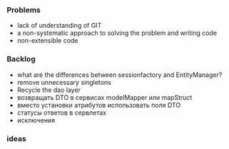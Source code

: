 ### Problems
- lack of understanding of GIT
- a non-systematic approach to solving the problem and writing code
- non-extensible code

### Backlog
- what are the differences between sessionfactory and EntityManager?
- remove unnecessary singletons
- Recycle the dao layer
- возвращать DTO в сервисах modelMapper или mapStruct
- вместо установки атрибутов использовать поля DTO
- статусы ответов в сервлетах
- исключения

### ideas

###
